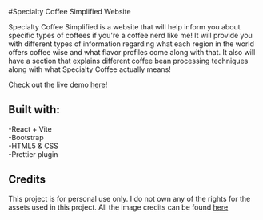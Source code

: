 #Specialty Coffee Simplified Website

Specialty Coffee Simplified is a website that will help inform you about specific types of coffees if you're a coffee nerd like me! It will provide you with different types of information regarding what each region in the world offers coffee wise and what flavor profiles come along with that. It also will have a section that explains different coffee bean processing techniques along with what Specialty Coffee actually means!

Check out the live demo [here](https://paulinalasko.github.io/specialty-coffee-simplified/)!

## Built with:
-React + Vite\
-Bootstrap\
-HTML5 & CSS\
-Prettier plugin

## Credits

This project is for personal use only. I do not own any of the rights for the assets used in this project. All the image credits can be found [here](https://github.com/paulinalasko/specialty-coffee-simplified/blob/main/credits.md)